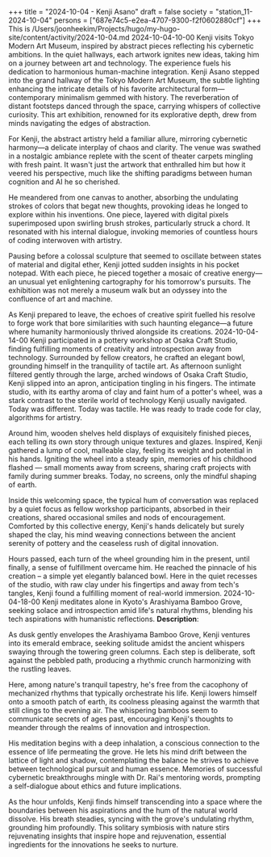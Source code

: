 +++
title = "2024-10-04 - Kenji Asano"
draft = false
society = "station_11-2024-10-04"
persons = ["687e74c5-e2ea-4707-9300-f2f0602880cf"]
+++
This is /Users/joonheekim/Projects/hugo/my-hugo-site/content/activity/2024-10-04.md
2024-10-04-10-00
Kenji visits Tokyo Modern Art Museum, inspired by abstract pieces reflecting his cybernetic ambitions. In the quiet hallways, each artwork ignites new ideas, taking him on a journey between art and technology. The experience fuels his dedication to harmonious human-machine integration.
Kenji Asano stepped into the grand hallway of the Tokyo Modern Art Museum, the subtle lighting enhancing the intricate details of his favorite architectural form—contemporary minimalism gemmed with history. The reverberation of distant footsteps danced through the space, carrying whispers of collective curiosity. This art exhibition, renowned for its explorative depth, drew from minds navigating the edges of abstraction.

For Kenji, the abstract artistry held a familiar allure, mirroring cybernetic harmony—a delicate interplay of chaos and clarity. The venue was swathed in a nostalgic ambiance replete with the scent of theater carpets mingling with fresh paint. It wasn't just the artwork that enthralled him but how it veered his perspective, much like the shifting paradigms between human cognition and AI he so cherished.

He meandered from one canvas to another, absorbing the undulating strokes of colors that begat new thoughts, provoking ideas he longed to explore within his inventions. One piece, layered with digital pixels superimposed upon swirling brush strokes, particularly struck a chord. It resonated with his internal dialogue, invoking memories of countless hours of coding interwoven with artistry.

Pausing before a colossal sculpture that seemed to oscillate between states of material and digital ether, Kenji jotted sudden insights in his pocket notepad. With each piece, he pieced together a mosaic of creative energy—an unusual yet enlightening cartography for his tomorrow's pursuits. The exhibition was not merely a museum walk but an odyssey into the confluence of art and machine.

As Kenji prepared to leave, the echoes of creative spirit fuelled his resolve to forge work that bore similarities with such haunting elegance—a future where humanity harmoniously thrived alongside its creations.
2024-10-04-14-00
Kenji participated in a pottery workshop at Osaka Craft Studio, finding fulfilling moments of creativity and introspection away from technology. Surrounded by fellow creators, he crafted an elegant bowl, grounding himself in the tranquility of tactile art.
As afternoon sunlight filtered gently through the large, arched windows of Osaka Craft Studio, Kenji slipped into an apron, anticipation tingling in his fingers. The intimate studio, with its earthy aroma of clay and faint hum of a potter's wheel, was a stark contrast to the sterile world of technology Kenji usually navigated. Today was different. Today was tactile. He was ready to trade code for clay, algorithms for artistry.

Around him, wooden shelves held displays of exquisitely finished pieces, each telling its own story through unique textures and glazes. Inspired, Kenji gathered a lump of cool, malleable clay, feeling its weight and potential in his hands. Igniting the wheel into a steady spin, memories of his childhood flashed — small moments away from screens, sharing craft projects with family during summer breaks. Today, no screens, only the mindful shaping of earth.

Inside this welcoming space, the typical hum of conversation was replaced by a quiet focus as fellow workshop participants, absorbed in their creations, shared occasional smiles and nods of encouragement. Comforted by this collective energy, Kenji's hands delicately but surely shaped the clay, his mind weaving connections between the ancient serenity of pottery and the ceaseless rush of digital innovation.

Hours passed, each turn of the wheel grounding him in the present, until finally, a sense of fulfillment overcame him. He reached the pinnacle of his creation – a simple yet elegantly balanced bowl. Here in the quiet recesses of the studio, with raw clay under his fingertips and away from tech's tangles, Kenji found a fulfilling moment of real-world immersion.
2024-10-04-18-00
Kenji meditates alone in Kyoto's Arashiyama Bamboo Grove, seeking solace and introspection amid life's natural rhythms, blending his tech aspirations with humanistic reflections.
**Description**:

As dusk gently envelopes the Arashiyama Bamboo Grove, Kenji ventures into its emerald embrace, seeking solitude amidst the ancient whispers swaying through the towering green columns. Each step is deliberate, soft against the pebbled path, producing a rhythmic crunch harmonizing with the rustling leaves. 

Here, among nature's tranquil tapestry, he's free from the cacophony of mechanized rhythms that typically orchestrate his life. Kenji lowers himself onto a smooth patch of earth, its coolness pleasing against the warmth that still clings to the evening air. The whispering bamboos seem to communicate secrets of ages past, encouraging Kenji's thoughts to meander through the realms of innovation and introspection.

His meditation begins with a deep inhalation, a conscious connection to the essence of life permeating the grove. He lets his mind drift between the lattice of light and shadow, contemplating the balance he strives to achieve between technological pursuit and human essence. Memories of successful cybernetic breakthroughs mingle with Dr. Rai's mentoring words, prompting a self-dialogue about ethics and future implications.

As the hour unfolds, Kenji finds himself transcending into a space where the boundaries between his aspirations and the hum of the natural world dissolve. His breath steadies, syncing with the grove's undulating rhythm, grounding him profoundly. This solitary symbiosis with nature stirs rejuvenating insights that inspire hope and rejuvenation, essential ingredients for the innovations he seeks to nurture.

